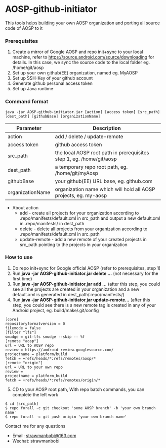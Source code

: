 # AOSP-github-initiator
This tools helps building your own AOSP organization and porting all source code of AOSP to it

### Prerequisites
1. Create a mirror of Google AOSP and repo init+sync to your local machine, refer to https://source.android.com/source/downloading for details. In this case, we sync the source code to the local folder eg. /home/git/aosp
2. Set up your own github(EE) organization, named eg. MyAOSP
3. Set up SSH-Key of your github account
4. Generate github personal access token
5. Set up Java runtime

### Command format

```
java -jar AOSP-github-initiator.jar [action] [access token] [src_path] [dest_path] [githubBase] [organizationName]
```

Parameter        | Description
---------------- | -------------
action           | add / delete / update-remote
access token     | github access token
src_path         | the local AOSP root path in prerequisites step 1, eg. /home/git/aosp
dest_path        | a temporary repo root path, eg. /home/git/myAosp
githubBase       | your github(EE) URL base, eg. github.com
organizationName | organization name which will hold all AOSP projects, eg. my-aosp

* About action
    * add - create all projects for your organization according to .repo/manifests/default.xml in src_path and output a new default.xml in .repo/manifests/ in dest_path
    * delete - delete all projects from your organization according to .repo/manifests/default.xml in src_path
    * update-remote - add a new remote of your created projects in src_path pointing to the projects in your organization

### How to use
1. Do repo init+sync for Google official AOSP (refer to prerequisites, step 1)
2. Run **java -jar AOSP-github-initiator.jar delete ...** (not necessary for the first time)
3. Run **java -jar AOSP-github-initiator.jar add ...** (after this step, you could see all the projects are created in your organization and a new default.xml is generated in dest_path/.repo/manifests/)
4. Run **java -jar AOSP-github-initiator.jar update-remote...** (after this step, you could see there is a new remote tag is created in any of your Android project, eg. build/make/.git/config

```
[core]
repositoryformatversion = 0
filemode = false
[filter "lfs"]
smudge = git-lfs smudge --skip -- %f
[remote "aosp"]
url = URL to AOSP repo
review = https://android-review.googlesource.com/
projectname = platform/build
fetch = +refs/heads/*:refs/remotes/aosp/*
[remote "origin"]
url = URL to your own repo
review = 
projectname = platform_build
fetch = +refs/heads/*:refs/remotes/origin/*
```

5. CD to your AOSP root path, With repo batch commands, you can complete the left work

```
$ cd [src_path]
$ repo forall -c git checkout 'some AOSP branch' -b 'your own branch name'
$ repo forall -c git push origin 'your own branch name'
```

Contact me for any questions
* Email: strawmanbobi@163.com
* Wechat: strawmanbobi
